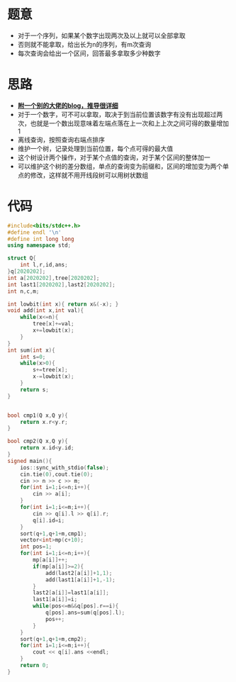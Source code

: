 # 题意
- 对于一个序列，如果某个数字出现两次及以上就可以全部拿取
- 否则就不能拿取，给出长为n的序列，有m次查询
- 每次查询会给出一个区间，回答最多拿取多少种数字
# 思路
- [**附一个别的大佬的blog，推导很详细**](https://blog.nowcoder.net/n/59eb93b3a13b4d48b739ca7fad77648a)
- 对于一个数字，可不可以拿取，取决于到当前位置该数字有没有出现超过两次，也就是一个数出现意味着左端点落在上一次和上上次之间可得的数量增加1
- 离线查询，按照查询右端点排序
- 维护一个树，记录处理到当前位置，每个点可得的最大值
- 这个树设计两个操作，对于某个点值的查询，对于某个区间的整体加一
- 可以维护这个树的差分数组，单点的查询变为前缀和，区间的增加变为两个单点的修改，这样就不用开线段树可以用树状数组


# 代码
```cpp
#include<bits/stdc++.h>
#define endl '\n'
#define int long long
using namespace std;

struct Q{
    int l,r,id,ans;
}q[2020202];
int a[2020202],tree[2020202];
int last1[2020202],last2[2020202];
int n,c,m;

int lowbit(int x){ return x&(-x); }
void add(int x,int val){
    while(x<=n){
        tree[x]+=val;
        x+=lowbit(x);
    }
}
int sum(int x){
    int s=0;
    while(x>0){
        s+=tree[x];
        x-=lowbit(x);
    }
    return s;
}


bool cmp1(Q x,Q y){
    return x.r<y.r;
}

bool cmp2(Q x,Q y){
    return x.id<y.id;
}
signed main(){
    ios::sync_with_stdio(false);
    cin.tie(0),cout.tie(0);
    cin >> n >> c >> m;
    for(int i=1;i<=n;i++){
        cin >> a[i];
    }
    for(int i=1;i<=m;i++){
        cin >> q[i].l >> q[i].r;
        q[i].id=i;
    }
    sort(q+1,q+1+m,cmp1);
    vector<int>mp(c+10);
    int pos=1;
    for(int i=1;i<=n;i++){
        mp[a[i]]++;
        if(mp[a[i]]>=2){
            add(last2[a[i]]+1,1);
            add(last1[a[i]]+1,-1);            
        }
        last2[a[i]]=last1[a[i]];
        last1[a[i]]=i;
        while(pos<=m&&q[pos].r==i){
            q[pos].ans=sum(q[pos].l);
            pos++;
        }
    }
    sort(q+1,q+1+m,cmp2);
    for(int i=1;i<=m;i++){
        cout << q[i].ans <<endl;
    }
    return 0;
}
```